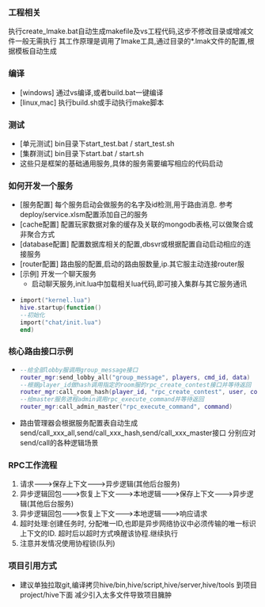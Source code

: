 
### 工程相关
执行create_lmake.bat自动生成makefile及vs工程代码,这步不修改目录或增减文件一般无需执行
其工作原理是调用了lmake工具,通过目录的*.lmak文件的配置,根据模板自动生成

###  编译
  - [windows] 通过vs编译,或者build.bat一键编译
  - [linux,mac] 执行build.sh或手动执行make脚本

###  测试
  - [单元测试] bin目录下start_test.bat / start_test.sh
  - [集群测试] bin目录下start.bat / start.sh
  - 这些只是框架的基础通用服务,具体的服务需要编写相应的代码启动

###  如何开发一个服务
  - [服务配置]  每个服务启动会做服务的名字及id检测,用于路由消息.
               参考deploy/service.xlsm配置添加自己的服务
  - [cache配置]    配置玩家数据对象的缓存及关联的mongodb表格,可以做聚合或非聚合方式
  - [database配置] 配置数据库相关的配置,dbsvr或根据配置自动启动相应的连接服务
  - [router配置]   路由服的配置,启动的路由服数量,ip.其它服主动连接router服
  - [示例] 开发一个聊天服务
    - 启动聊天服务,init.lua中加载相关lua代码,即可接入集群与其它服务通讯
  - ```lua
    import("kernel.lua")
    hive.startup(function()
    --初始化
    import("chat/init.lua")
    end)
    ```
### 核心路由接口示例
  
  - ```lua
    --给全部lobby服调用group_message接口
    router_mgr:send_lobby_all("group_message", players, cmd_id, data)
    --根据player_id做hash调用指定的room服的rpc_create_contest接口并等待返回
    router_mgr:call_room_hash(player_id, "rpc_create_contest", user, config)
    --给master服务进程admin调用rpc_execute_command并等待返回
    router_mgr:call_admin_master("rpc_execute_command", command)
    ```
  - 路由管理器会根据服务配置表自动生成send/call_xxx_all,send/call_xxx_hash,send/call_xxx_master接口
    分别应对send/call的各种逻辑场景

### RPC工作流程
   1. 请求--->保存上下文--->异步逻辑(其他后台服务)
   2. 异步逻辑回包--->恢复上下文--->本地逻辑--->保存上下文--->异步逻辑(其他后台服务) 
   3. 异步逻辑回包--->恢复上下文--->本地逻辑--->响应请求
   4. 超时处理:创建任务时, 分配唯一ID,也即是异步网络协议中必须传输的唯一标识上下文的ID. 
      超时后以超时方式唤醒该协程.继续执行
   5. 注意并发情况使用协程锁(队列)

### 项目引用方式

   - 建议单独拉取git,编译拷贝hive/bin,hive/script,hive/server,hive/tools 到项目project/hive下面
     减少引入太多文件导致项目臃肿


